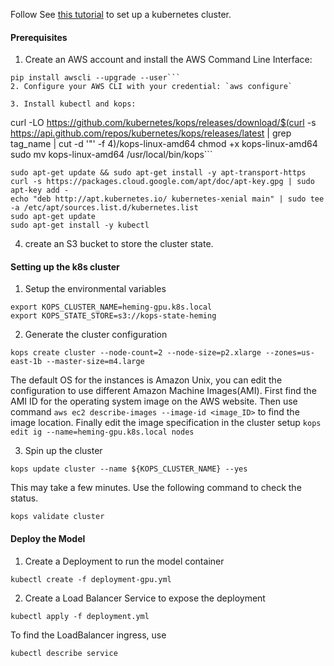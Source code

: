 Follow See [this tutorial](https://ramhiser.com/post/2018-05-20-setting-up-a-kubernetes-cluster-on-aws-in-5-minutes/) to set up a kubernetes cluster.

#### Prerequisites
1. Create an AWS account and install the AWS Command Line Interface:  
```
pip install awscli --upgrade --user```  
2. Configure your AWS CLI with your credential: `aws configure`

3. Install kubectl and kops:  
```
curl -LO https://github.com/kubernetes/kops/releases/download/$(curl -s https://api.github.com/repos/kubernetes/kops/releases/latest | grep tag_name | cut -d '"' -f 4)/kops-linux-amd64
chmod +x kops-linux-amd64
sudo mv kops-linux-amd64 /usr/local/bin/kops```  
```
sudo apt-get update && sudo apt-get install -y apt-transport-https
curl -s https://packages.cloud.google.com/apt/doc/apt-key.gpg | sudo apt-key add -
echo "deb http://apt.kubernetes.io/ kubernetes-xenial main" | sudo tee -a /etc/apt/sources.list.d/kubernetes.list
sudo apt-get update
sudo apt-get install -y kubectl
```  
4. create an S3 bucket to store the cluster state.

#### Setting up the k8s cluster

1. Setup the environmental variables  
```
export KOPS_CLUSTER_NAME=heming-gpu.k8s.local
export KOPS_STATE_STORE=s3://kops-state-heming
```  
2. Generate the cluster configuration  
```
kops create cluster --node-count=2 --node-size=p2.xlarge --zones=us-east-1b --master-size=m4.large
```
The default OS for the instances is Amazon Unix, you can edit the configuration to use different Amazon Machine Images(AMI). First find the AMI ID for the operating system image on the AWS website. Then use command ```aws ec2 describe-images --image-id <image_ID>``` to find the image location. Finally edit the image specification in the cluster setup ```kops edit ig --name=heming-gpu.k8s.local nodes```

3. Spin up the cluster
```
kops update cluster --name ${KOPS_CLUSTER_NAME} --yes
```
This may take a few minutes. Use the following command to check the status.
```
kops validate cluster
```

#### Deploy the Model
1. Create a Deployment to run the model container
```
kubectl create -f deployment-gpu.yml
```  
2. Create a Load Balancer Service to expose the deployment  
```
kubectl apply -f deployment.yml
```
To find the LoadBalancer ingress, use
```
kubectl describe service
```
